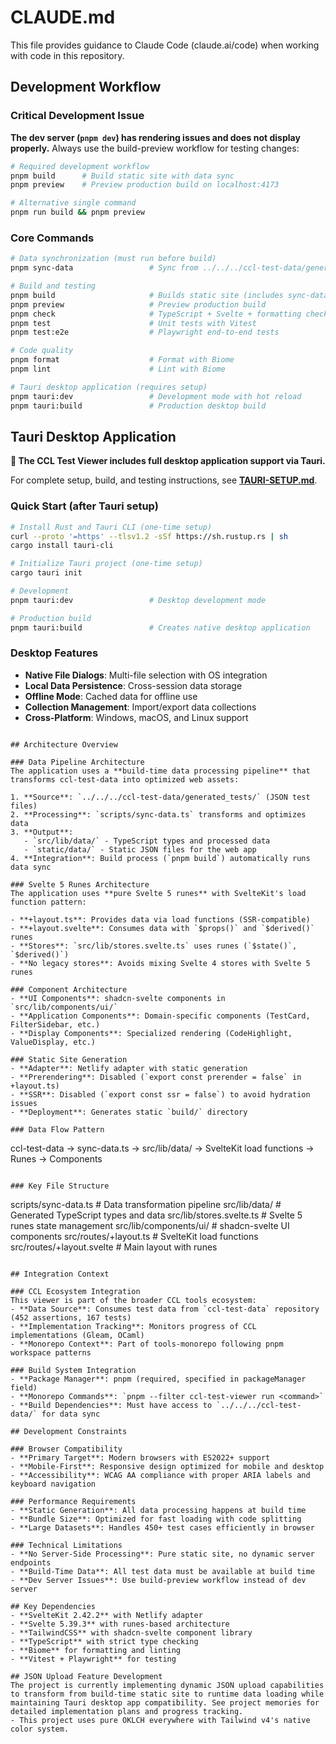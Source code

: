 # CLAUDE.md

This file provides guidance to Claude Code (claude.ai/code) when working with code in this repository.

## Development Workflow

### Critical Development Issue
**The dev server (`pnpm dev`) has rendering issues and does not display properly.** Always use the build-preview workflow for testing changes:

```bash
# Required development workflow
pnpm build      # Build static site with data sync
pnpm preview    # Preview production build on localhost:4173

# Alternative single command
pnpm run build && pnpm preview
```

### Core Commands
```bash
# Data synchronization (must run before build)
pnpm sync-data                 # Sync from ../../../ccl-test-data/generated_tests

# Build and testing
pnpm build                     # Builds static site (includes sync-data)
pnpm preview                   # Preview production build
pnpm check                     # TypeScript + Svelte + formatting checks
pnpm test                      # Unit tests with Vitest
pnpm test:e2e                  # Playwright end-to-end tests

# Code quality
pnpm format                    # Format with Biome
pnpm lint                      # Lint with Biome

# Tauri desktop application (requires setup)
pnpm tauri:dev                 # Development mode with hot reload
pnpm tauri:build               # Production desktop build
```

## Tauri Desktop Application

**📱 The CCL Test Viewer includes full desktop application support via Tauri.**

For complete setup, build, and testing instructions, see **[TAURI-SETUP.md](./TAURI-SETUP.md)**.

### Quick Start (after Tauri setup)
```bash
# Install Rust and Tauri CLI (one-time setup)
curl --proto '=https' --tlsv1.2 -sSf https://sh.rustup.rs | sh
cargo install tauri-cli

# Initialize Tauri project (one-time setup)
cargo tauri init

# Development
pnpm tauri:dev                 # Desktop development mode

# Production build
pnpm tauri:build               # Creates native desktop application
```

### Desktop Features
- **Native File Dialogs**: Multi-file selection with OS integration
- **Local Data Persistence**: Cross-session data storage
- **Offline Mode**: Cached data for offline use
- **Collection Management**: Import/export data collections
- **Cross-Platform**: Windows, macOS, and Linux support
```

## Architecture Overview

### Data Pipeline Architecture
The application uses a **build-time data processing pipeline** that transforms ccl-test-data into optimized web assets:

1. **Source**: `../../../ccl-test-data/generated_tests/` (JSON test files)
2. **Processing**: `scripts/sync-data.ts` transforms and optimizes data
3. **Output**:
   - `src/lib/data/` - TypeScript types and processed data
   - `static/data/` - Static JSON files for the web app
4. **Integration**: Build process (`pnpm build`) automatically runs data sync

### Svelte 5 Runes Architecture
The application uses **pure Svelte 5 runes** with SvelteKit's load function pattern:

- **+layout.ts**: Provides data via load functions (SSR-compatible)
- **+layout.svelte**: Consumes data with `$props()` and `$derived()` runes
- **Stores**: `src/lib/stores.svelte.ts` uses runes (`$state()`, `$derived()`)
- **No legacy stores**: Avoids mixing Svelte 4 stores with Svelte 5 runes

### Component Architecture
- **UI Components**: shadcn-svelte components in `src/lib/components/ui/`
- **Application Components**: Domain-specific components (TestCard, FilterSidebar, etc.)
- **Display Components**: Specialized rendering (CodeHighlight, ValueDisplay, etc.)

### Static Site Generation
- **Adapter**: Netlify adapter with static generation
- **Prerendering**: Disabled (`export const prerender = false` in +layout.ts)
- **SSR**: Disabled (`export const ssr = false`) to avoid hydration issues
- **Deployment**: Generates static `build/` directory

### Data Flow Pattern
```
ccl-test-data → sync-data.ts → src/lib/data/ → SvelteKit load functions → Runes → Components
```

### Key File Structure
```
scripts/sync-data.ts           # Data transformation pipeline
src/lib/data/                  # Generated TypeScript types and data
src/lib/stores.svelte.ts       # Svelte 5 runes state management
src/lib/components/ui/         # shadcn-svelte UI components
src/routes/+layout.ts          # SvelteKit load functions
src/routes/+layout.svelte      # Main layout with runes
```

## Integration Context

### CCL Ecosystem Integration
This viewer is part of the broader CCL tools ecosystem:
- **Data Source**: Consumes test data from `ccl-test-data` repository (452 assertions, 167 tests)
- **Implementation Tracking**: Monitors progress of CCL implementations (Gleam, OCaml)
- **Monorepo Context**: Part of tools-monorepo following pnpm workspace patterns

### Build System Integration
- **Package Manager**: pnpm (required, specified in packageManager field)
- **Monorepo Commands**: `pnpm --filter ccl-test-viewer run <command>`
- **Build Dependencies**: Must have access to `../../../ccl-test-data/` for data sync

## Development Constraints

### Browser Compatibility
- **Primary Target**: Modern browsers with ES2022+ support
- **Mobile-First**: Responsive design optimized for mobile and desktop
- **Accessibility**: WCAG AA compliance with proper ARIA labels and keyboard navigation

### Performance Requirements
- **Static Generation**: All data processing happens at build time
- **Bundle Size**: Optimized for fast loading with code splitting
- **Large Datasets**: Handles 450+ test cases efficiently in browser

### Technical Limitations
- **No Server-Side Processing**: Pure static site, no dynamic server endpoints
- **Build-Time Data**: All test data must be available at build time
- **Dev Server Issues**: Use build-preview workflow instead of dev server

## Key Dependencies
- **SvelteKit 2.42.2** with Netlify adapter
- **Svelte 5.39.3** with runes-based architecture
- **TailwindCSS** with shadcn-svelte component library
- **TypeScript** with strict type checking
- **Biome** for formatting and linting
- **Vitest + Playwright** for testing

## JSON Upload Feature Development
The project is currently implementing dynamic JSON upload capabilities to transform from build-time static site to runtime data loading while maintaining Tauri desktop app compatibility. See project memories for detailed implementation plans and progress tracking.
- This project uses pure OKLCH everywhere with Tailwind v4's native color system.